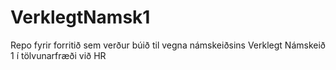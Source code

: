 # VerklegtNamsk1
Repo fyrir forritið sem verður búið til vegna námskeiðsins Verklegt Námskeið 1 í tölvunarfræði við HR
